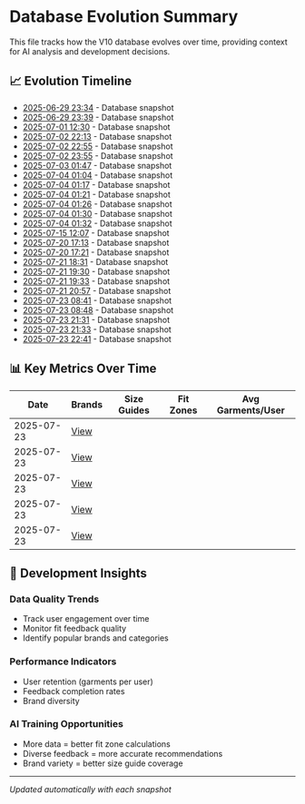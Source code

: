 # Database Evolution Summary

This file tracks how the V10 database evolves over time, providing context for AI analysis and development decisions.

## 📈 Evolution Timeline

- [2025-06-29 23:34](./database_evolution_20250629_233442.md) - Database snapshot
- [2025-06-29 23:39](./database_evolution_20250629_233902.md) - Database snapshot
- [2025-07-01 12:30](./database_evolution_20250701_123002.md) - Database snapshot
- [2025-07-02 22:13](./database_evolution_20250702_221300.md) - Database snapshot
- [2025-07-02 22:55](./database_evolution_20250702_225547.md) - Database snapshot
- [2025-07-02 23:55](./database_evolution_20250702_235502.md) - Database snapshot
- [2025-07-03 01:47](./database_evolution_20250703_014735.md) - Database snapshot
- [2025-07-04 01:04](./database_evolution_20250704_010441.md) - Database snapshot
- [2025-07-04 01:17](./database_evolution_20250704_011715.md) - Database snapshot
- [2025-07-04 01:21](./database_evolution_20250704_012127.md) - Database snapshot
- [2025-07-04 01:26](./database_evolution_20250704_012633.md) - Database snapshot
- [2025-07-04 01:30](./database_evolution_20250704_013055.md) - Database snapshot
- [2025-07-04 01:32](./database_evolution_20250704_013255.md) - Database snapshot
- [2025-07-15 12:07](./database_evolution_20250715_120724.md) - Database snapshot
- [2025-07-20 17:13](./database_evolution_20250720_171326.md) - Database snapshot
- [2025-07-20 17:21](./database_evolution_20250720_172114.md) - Database snapshot
- [2025-07-21 18:31](./database_evolution_20250721_183108.md) - Database snapshot
- [2025-07-21 19:30](./database_evolution_20250721_193018.md) - Database snapshot
- [2025-07-21 19:33](./database_evolution_20250721_193357.md) - Database snapshot
- [2025-07-21 20:57](./database_evolution_20250721_205740.md) - Database snapshot
- [2025-07-23 08:41](./database_evolution_20250723_084137.md) - Database snapshot
- [2025-07-23 08:48](./database_evolution_20250723_084804.md) - Database snapshot
- [2025-07-23 21:31](./database_evolution_20250723_213153.md) - Database snapshot
- [2025-07-23 21:33](./database_evolution_20250723_213327.md) - Database snapshot
- [2025-07-23 22:41](./database_evolution_20250723_224117.md) - Database snapshot

## 📊 Key Metrics Over Time

| Date | Brands | Size Guides | Fit Zones | Avg Garments/User |
|------|--------|------------|-----------|-------------------|
| 2025-07-23 | [View](./database_evolution_20250723_084137.md) | | | | |
| 2025-07-23 | [View](./database_evolution_20250723_084804.md) | | | | |
| 2025-07-23 | [View](./database_evolution_20250723_213153.md) | | | | |
| 2025-07-23 | [View](./database_evolution_20250723_213327.md) | | | | |
| 2025-07-23 | [View](./database_evolution_20250723_224117.md) | | | | |

## 🎯 Development Insights

### Data Quality Trends
- Track user engagement over time
- Monitor fit feedback quality
- Identify popular brands and categories

### Performance Indicators
- User retention (garments per user)
- Feedback completion rates
- Brand diversity

### AI Training Opportunities
- More data = better fit zone calculations
- Diverse feedback = more accurate recommendations
- Brand variety = better size guide coverage

---
*Updated automatically with each snapshot*
